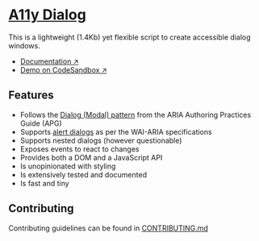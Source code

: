 # [A11y Dialog](https://a11y-dialog.netlify.app)

This is a lightweight (1.4Kb) yet flexible script to create accessible dialog windows.

- [Documentation ↗](https://a11y-dialog.netlify.app)
- [Demo on CodeSandbox ↗](https://codesandbox.io/s/a11y-dialog-v7-pnwqu)

## Features

- Follows the [Dialog (Modal) pattern](https://www.w3.org/WAI/ARIA/apg/patterns/dialogmodal/) from the ARIA Authoring Practices Guide (APG)
- Supports [alert dialogs](https://w3c.github.io/aria/#alertdialog) as per the WAI-ARIA specifications
- Supports nested dialogs (however questionable)
- Exposes events to react to changes
- Provides both a DOM and a JavaScript API
- Is unopinionated with styling
- Is extensively tested and documented
- Is fast and tiny

## Contributing

Contributing guidelines can be found in [CONTRIBUTING.md](https://github.com/KittyGiraudel/a11y-dialog/blob/main/CONTRIBUTING.md)
